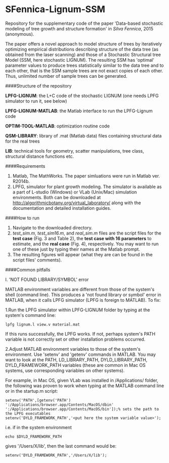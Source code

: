 # SFennica-Lignum-SSM
Repository for the supplementary code of the paper 'Data-based stochastic modeling of tree growth and structure formation' in _Silva Fennica_, 2015 (anonymous).

The paper offers a novel approach to model structure of trees by iteratively optimizing empirical distributions describing structure of the data tree (as obtained from the laser scanning) and those of a Stochastic Structural tree Model (SSM, here stochastic LIGNUM). The resulting SSM has 'optimal' parameter values to produce trees statistically similar to the data tree and to each other, that is the SSM sample trees are not exact copies of each other. Thus, unlimited number of sample trees can be generated.

####Structure of the repository

**LPFG-LIGNUM**: the L+C code of the stochastic LIGNUM (one needs LPFG simulator to run it, see below)

**LPFG-LIGNUM-MATLAB**: the Matlab interface to run the LPFG-Lignum code

**OPTIM-TOOL-MATLAB**: optimization routine code

**QSM-LIBRARY**: library of .mat (Matlab data) files containing structural data for the real trees

**LIB**: technical tools for geometry, scatter manipulations, tree class, structural distance functions etc.

####Requirements

1. Matlab, The MathWorks. The paper simluations were run in Matlab ver. R2014b.
2. LPFG, simulator for plant growth modeling. The simulator is available as a part of L-studio (Windows) or VLab (Unix/Mac) simulation environments. Both can be downloaded at <http://algorithmicbotany.org/virtual_laboratory/> along with the documentation and detailed installation guides.

####How to run

1. Navigate to the downloaded directory.
2. _test_sim.m_, _test_sim16.m_, and _real_sim.m_ files are the script files for the **test case** (Fig. 3 and Table 2), the **test case with 16 parameters** to estimate, and the **real case** (Fig. 4), respectively. You may want to run one of these just by typing their names at the Matlab prompt.
3. The resulting figures will appear (what they are can be found in the script files' comments).

####Common pitfalls

I. 'NOT FOUND LIBRARY/SYMBOL' error

MATLAB environment variables are different from those of the system's shell (command line). This produces a 'not found library
or symbol' error in MATLAB, when it calls LPFG simulator (LPFG is foreign to MATLAB). To fix:

1.Run the LPFG simulator within LPFG-LIGNUM folder by typing at the system's command line:
```
lpfg lignum.l view.v material.mat
```
If this runs successfully, the LPFG works. If not, perhaps system's PATH variable is not correctly set or other installation problems occurred.

2.Adjust MATLAB environment variables to those of the system's environment. Use 'setenv' and 'getenv' commands in MATLAB. You may want to look at the PATH, LD_LIBRARY_PATH, DYLD_LIBRARY_PATH, DYLD_FRAMEWORK_PATH variables (these are common in Mac OS systems, use corresponding variables on other systems).

For example, in Mac OS, given VLab was installed in /Applications/ folder, the following was proven to work when typing at the MATLAB command line or in the startup.m script:
```
setenv('PATH',[getenv('PATH') ':/Applications/browser.app/Contents/MacOS/dbin' ':/Applications/browser.app/Contents/MacOS/bin']);% sets the path to the LPFG executables
setenv('DYLD_FRAMEWORK_PATH','<put here the system variable value>');
```
i.e. if in the system environment 
```
echo $DYLD_FRAMEWORK_PATH 
```
gives '/Users/X/lib', then the last command would be:
```
setenv('DYLD_FRAMEWORK_PATH','/Users/X/lib');
```

